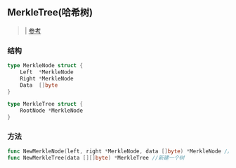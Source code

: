 ## MerkleTree(哈希树)

>| [参考](https://www.cnblogs.com/fengzhiwu/p/5524324.html)

### 结构

```go
type MerkleNode struct {
	Left  *MerkleNode
	Right *MerkleNode
	Data  []byte
}

type MerkleTree struct {
	RootNode *MerkleNode
}
```

### 方法

```go
func NewMerkleNode(left, right *MerkleNode, data []byte) *MerkleNode //新建一个节点
func NewMerkleTree(data [][]byte) *MerkleTree //新建一个树

```